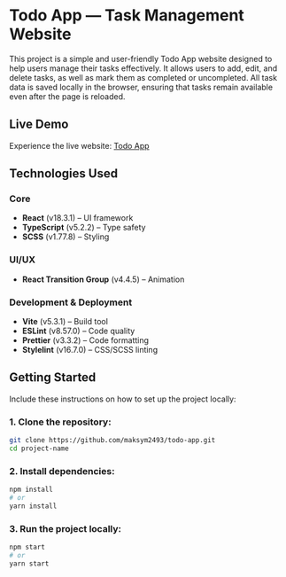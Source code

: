 # Todo App — Task Management Website

This project is a simple and user-friendly Todo App website designed to help users manage their tasks effectively. It allows users to add, edit, and delete tasks, as well as mark them as completed or uncompleted. All task data is saved locally in the browser, ensuring that tasks remain available even after the page is reloaded.

## Live Demo

Experience the live website: [Todo App](https://maksym2493.github.io/todo-app/)

## Technologies Used

### Core

- **React** (v18.3.1) – UI framework
- **TypeScript** (v5.2.2) – Type safety
- **SCSS** (v1.77.8) – Styling

### UI/UX

- **React Transition Group** (v4.4.5) – Animation

### Development & Deployment

- **Vite** (v5.3.1) – Build tool
- **ESLint** (v8.57.0) – Code quality
- **Prettier** (v3.3.2) – Code formatting
- **Stylelint** (v16.7.0) – CSS/SCSS linting

## Getting Started

Include these instructions on how to set up the project locally:

### 1. Clone the repository:

```bash
git clone https://github.com/maksym2493/todo-app.git
cd project-name
```

### 2. Install dependencies:

```bash
npm install
# or
yarn install
```

### 3. Run the project locally:

```bash
npm start
# or
yarn start
```
